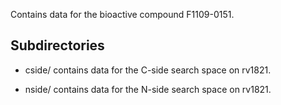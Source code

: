 Contains data for the bioactive compound F1109-0151.

## Subdirectories

- cside/ contains data for the C-side search space on rv1821.

- nside/ contains data for the N-side search space on rv1821.

